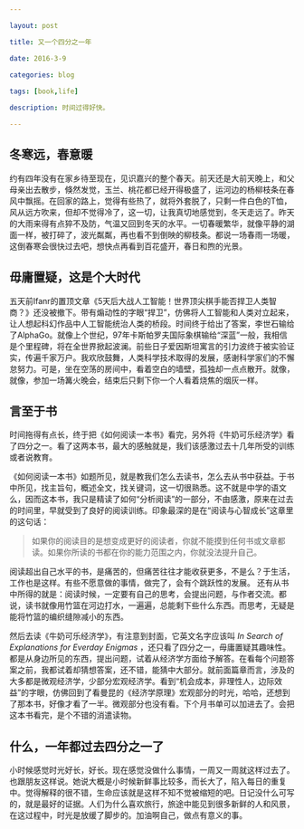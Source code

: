 ```yaml
---

layout: post 

title: 又一个四分之一年

date: 2016-3-9

categories: blog
 
tags: [book,life]

description: 时间过得好快。

---
```


## 冬寒远，春意暖

约有四年没有在家乡待至现在，见识嘉兴的整个春天。前天还是大前天晚上，和父母亲出去散步，倏然发觉，玉兰、桃花都已经开得极盛了，运河边的杨柳枝条在春风中飘摇。在回家的路上，觉得有些热了，就将外套脱了，只剩一件白色的T恤，风从远方吹来，但却不觉得冷了，这一切，让我真切地感觉到，冬天走远了。昨天的大雨来得有点猝不及防，气温又回到冬天的水平。一切春暖繁华，就像平静的湖面一样，被打碎了，波光粼粼，再也看不到倒映的柳枝条。都说一场春雨一场暖，这倒春寒会很快过去吧，想快点再看到百花盛开，春日和煦的光景。

## 毋庸置疑，这是个大时代

五天前Ifanr的置顶文章《5天后大战人工智能！世界顶尖棋手能否捍卫人类智商？》还没被撤下。带有煽动性的字眼“捍卫”，仿佛将人工智能和人类对立起来，让人想起科幻作品中人工智能统治人类的桥段。时间终于给出了答案，李世石输给了AlphaGo。就像上个世纪，97年卡斯帕罗夫国际象棋输给“深蓝”一般，我相信是个里程碑，将在全世界掀起波澜。前些日子爱因斯坦寓言的引力波终于被实验证实，传遍千家万户。我欢欣鼓舞，人类科学技术取得的发展，感谢科学家们的不懈怠努力。可是，坐在空荡的房间中，看着空白的墙壁，孤独却一点点散开。就像，就像，参加一场篝火晚会，结束后只剩下你一个人看着烧焦的烟灰一样。

## 言至于书

时间拖得有点长，终于把《如何阅读一本书》看完，另外将《牛奶可乐经济学》看了四分之一。看了这两本书，最大的感触就是，我们该感激过去十几年所受的训练或者说教育。

《如何阅读一本书》如题所见，就是教我们怎么去读书，怎么去从书中获益。于书中所见，找主旨句，概述全文，找关键词，这一切很熟悉。这不就是中学的语文么，因而这本书，我只是精读了如何“分析阅读”的一部分，不由感激，原来在过去的时间里，早就受到了良好的阅读训练。印象最深的是在“阅读与心智成长”这章里的这句话：
> 如果你的阅读目的是想变成更好的阅读者，你就不能摸到任何书或文章都读。如果你所读的书都在你的能力范围之内，你就没法提升自己。

阅读超出自己水平的书，是痛苦的，但痛苦往往才能收获更多，不是么？于生活，工作也是这样。有些不愿意做的事情，做完了，会有个跳跃性的发展。
还有从书中所得的就是：阅读时候，一定要有自己的思考，会提出问题，与作者交流。都说，读书就像用竹篮在河边打水，一遍遍，总能剩下些什么东西。而思考，无疑是能将竹篮的编织缝隙减小的东西。

然后去读《牛奶可乐经济学》，有注意到封面，它英文名字应该叫 *In Search of Explanations for Everday Enigmas* ，还只看了四分之一，毋庸置疑其趣味性。都是从身边所见的东西，提出问题，试着从经济学方面给予解答。在看每个问题答案之前，我都试着却猜想答案，还不错，能猜中大部分。就前面篇章而言，涉及的大多都是微观经济学，少部分宏观经济学。看到“机会成本，非理性人，边际效益”的字眼，仿佛回到了看曼昆的《经济学原理》宏观部分的时光，哈哈，还想到了那本书，好像才看了一半。微观部分也没有看。下个月书单可以加进去了。会把这本书看完，是个不错的消遣读物。

## 什么，一年都过去四分之一了
 
 小时候感觉时光好长，好长。现在感觉没做什么事情，一周又一周就这样过去了。也跟朋友这样说。她说大概是小时候新鲜事比较多，而长大了，陷入每日的重复中。觉得解释的很不错，生命应该就是这样不知不觉被缩短的吧。日记没什么可写的，就是最好的证据。人们为什么喜欢旅行，旅途中能见到很多新鲜的人和风景，在这过程中，时光是放缓了脚步的。加油啊自己，做点有意义的事。
 





